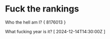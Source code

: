 # Fuck the rankings

Who the hell am I?
{ 8176013 }

What fucking year is it?
[ 2024-12-14T14:30:00Z ]
